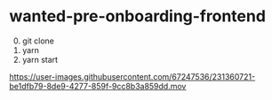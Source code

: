 # wanted-pre-onboarding-frontend
 
0. git clone
1. yarn
2. yarn start



https://user-images.githubusercontent.com/67247536/231360721-be1dfb79-8de9-4277-859f-9cc8b3a859dd.mov

